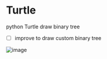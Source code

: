 # Turtle
python Turtle draw binary tree

 - [ ] improve to draw custom binary tree
 
![image](https://raw.githubusercontent.com/JellyZhang/Turtle/raw/master/img/example.png)
